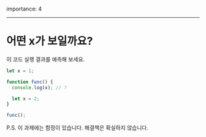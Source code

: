 importance: 4

---

# 어떤 x가 보일까요?

이 코드 실행 결과를 예측해 보세요.

```js
let x = 1;

function func() {
  console.log(x); // ?

  let x = 2;
}

func();
```

P.S. 이 과제에는 함정이 있습니다. 해결책은 확실하지 않습니다.
